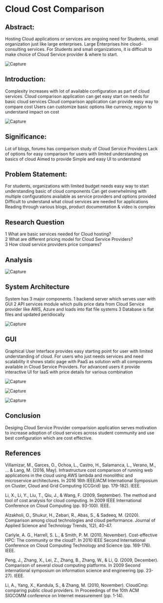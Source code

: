 # Cloud Cost Comparison #

## Abstract: ##

Hosting Cloud applications or services are ongoing need for Students, small organization just like large enterprises.
Large Enterprises hire cloud-consulting services.
For Students and small organizations, it is difficult to make choice of Cloud Service provider & where to start.

![Capture](https://user-images.githubusercontent.com/100084024/163283463-476be58d-87d1-4dca-be7e-0aa3c8ae3845.JPG)

## Introduction: ##

Complexity increases with lot of available configuration as part of cloud services.
Cloud comparison application can get easy start on needs for basic cloud services 
Cloud comparison application can provide easy way to compare cost
Users can customize basic options like currency, region to understand impact on cost

![Capture](https://user-images.githubusercontent.com/100084024/163283381-76acd091-80ab-46de-beb4-1ba5981681df.JPG)


 ## Significance: ##

Lot of blogs, forums has comparison study of Cloud Service Providers
Lack of options for easy comparison for users with limited understanding on basics of cloud
Aimed to provide Simple and easy UI to understand

 ## Problem Statement:  ##

For students, organizations with limited budget needs easy way to start understanding basic of cloud components
Can get overwhelming with multiple configurations available as service providers and options provided 
Difficult to understand what cloud services are needed for applications
Reading through various blogs, product documentation & video is complex

 ## Research Question  ##

1 What are basic services needed for Cloud hosting? </br>
2 What are different pricing model for Cloud Service Providers?  </br>
3 How cloud service providers price compares?  </br>

 ## Analysis  ##

![Capture](https://user-images.githubusercontent.com/100084024/163289666-9b44db70-48c2-48f8-aa89-3ae5c937521d.JPG)


 ## System Architecture  ##

System has 3 major components. 
1 backend server which serves user with GUI 
2 API services module which pulls price data from Cloud Service provider like AWS, Azure and loads into flat file systems
3 Database is flat files and updated peridiocally

![Capture](https://user-images.githubusercontent.com/100084024/163289477-cf6a2561-9309-4d0f-a17c-63a3c89cfe97.JPG)

 ## GUI ##

Graphical User Interface provides easy starting point for user with limited understanding of cloud.
For users who just needs services and need scalability it shows static page with PaaS as solution with all components available in Cloud Service Providers.
For advanced users it provide interactive UI for IaaS with price details for various combination

![Capture](https://user-images.githubusercontent.com/100084024/163283665-69b6ff3c-2837-4426-aa56-912541b4bd91.JPG)

![Capture](https://user-images.githubusercontent.com/100084024/163283712-adf25278-e261-4931-89d7-18214f1fd2bb.JPG)

![Capture](https://user-images.githubusercontent.com/100084024/163283769-723f40a1-d893-41ce-9edd-3bf50e120fd1.JPG)

## Conclusion ##

Desiging Cloud Service Provider comparision application serves motivation to increase adoption of cloud services across student community and use best configuration which are cost effective.


## References ##

Villamizar, M., Garces, O., Ochoa, L., Castro, H., Salamanca, L., Verano, M., ... & Lang, M. (2016, May). Infrastructure cost comparison of running web applications in the cloud using AWS lambda and monolithic and microservice architectures. In 2016 16th IEEE/ACM International Symposium on Cluster, Cloud and Grid Computing (CCGrid) (pp. 179-182). IEEE.

Li, X., Li, Y., Liu, T., Qiu, J., & Wang, F. (2009, September). The method and tool of cost analysis for cloud computing. In 2009 IEEE International Conference on Cloud Computing (pp. 93-100). IEEE.

Alzakholi, O., Shukur, H., Zebari, R., Abas, S., & Sadeeq, M. (2020). Comparison among cloud technologies and cloud performance. Journal of Applied Science and Technology Trends, 1(2), 40-47.

Carlyle, A. G., Harrell, S. L., & Smith, P. M. (2010, November). Cost-effective HPC: The community or the cloud?. In 2010 IEEE Second International Conference on Cloud Computing Technology and Science (pp. 169-176). IEEE.

Peng, J., Zhang, X., Lei, Z., Zhang, B., Zhang, W., & Li, Q. (2009, December). Comparison of several cloud computing platforms. In 2009 Second international symposium on information science and engineering (pp. 23-27). IEEE.

Li, A., Yang, X., Kandula, S., & Zhang, M. (2010, November). CloudCmp: comparing public cloud providers. In Proceedings of the 10th ACM SIGCOMM conference on Internet measurement (pp. 1-14).


